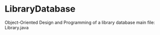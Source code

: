 # LibraryDatabase
Object-Oriented Design and Programming of a library database
main file: Library.java
